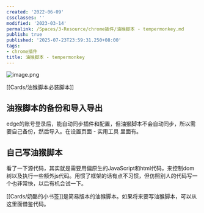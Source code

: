 ```yaml
---
created: '2022-06-09'
cssclasses: ''
modified: '2023-03-14'
permalink: /Spaces/3-Resource/chrome插件/油猴脚本 - tempermonkey.md
publish: true
published: '2025-07-23T23:59:31.250+08:00'
tags:
- chrome插件
title: 油猴脚本 - tempermonkey
---
```

![image.png](https://pub-pic.oldwinter.top/2025/07/7f5747b8e51cc963fc050525516c131d.png)


[[Cards/油猴脚本必装脚本]]

## 油猴脚本的备份和导入导出

edge的账号登录后，能自动同步插件和配置，但油猴脚本不会自动同步，所以需要自己备份，然后导入。在设置页面 - 实用工具 里面有。

## 自己写油猴脚本

看了一下源代码，其实就是需要用偏原生的JavaScript和html代码，来控制dom树以及执行一些额外js代码。用惯了框架的话有点不习惯，但仿照别人的代码写一个也非常快，以后有机会试一下。

[[Cards/奶酪的小书签]]是简易版本的油猴脚本。如果将来要写油猴脚本，可以从这里面借鉴代码。